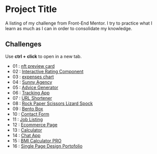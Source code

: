 
# Project Title

A listing of my challenge from Front-End Mentor.
I try to practice what I learn as much as I can in order to consolidate my knowledge.

## Challenges

Use **ctrl + click** to open in a new tab.

- 01 : [nft preview card](https://musical-cannoli-ddb75b.netlify.app/)
- 02 : [Interactive Rating Component](https://relaxed-meerkat-1c08eb.netlify.app/)
- 03 : [expenses chart](https://cosmic-donut-fbde9c.netlify.app/)
- 04 : [Sunny Agency](https://fem-sunnyside-ag.netlify.app/)
- 05 : [Advice Generator](https://fem-advice-gen.netlify.app/)
- 06 : [Tracking App](https://luxury-sopapillas-e6453e.netlify.app/)
- 07 : [URL Shortener](https://loquacious-madeleine-a87fed.netlify.app/)
- 08 : [Rock Paper Scissors Lizard Spock](https://earnest-scone-74f52a.netlify.app/)
- 09 : [Bento Box](https://sweet-rugelach-9907ea.netlify.app/)
- 10 : [Contact Form](https://fabulous-sfogliatella-876318.netlify.app/)
- 11 : [Job Listing](https://illustrious-mermaid-7e9284.netlify.app)
- 12 : [Ecommerce Page](https://chic-rabanadas-9af473.netlify.app)
- 13 : [Calculator](https://celadon-cannoli-abb5d2.netlify.app)
- 14 : [Chat App](https://chipper-pastelito-2f9edf.netlify.app/)
- 15 : [BMI Calculator PRO](https://subtle-marigold-d893c0.netlify.app)
- 16 : [Single Page Design Portofolio](https://relaxed-dasik-dfe9fb.netlify.app/)




